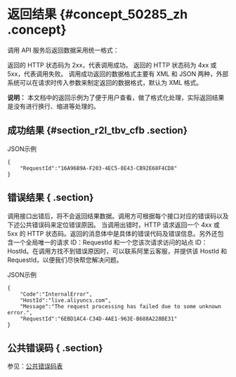 # 返回结果 {#concept_50285_zh .concept}

调用 API 服务后返回数据采用统一格式：

返回的 HTTP 状态码为 2xx，代表调用成功。 返回的 HTTP 状态码为 4xx 或 5xx，代表调用失败。 调用成功返回的数据格式主要有 XML 和 JSON 两种，外部系统可以在请求时传入参数来制定返回的数据格式，默认为 XML 格式。

**说明：** 本文档中的返回示例为了便于用户查看，做了格式化处理，实际返回结果是没有进行换行、缩进等处理的。

## 成功结果 {#section_r2l_tbv_cfb .section}

JSON示例

```language-json
{
	"RequestId":"16A96B9A-F203-4EC5-8E43-CB92E68F4CD8"
}

```

## 错误结果 { .section}

调用接口出错后，将不会返回结果数据。调用方可根据每个接口对应的错误码以及下述公共错误码来定位错误原因。 当调用出错时，HTTP 请求返回一个 4xx 或 5xx 的 HTTP 状态码。返回的消息体中是具体的错误代码及错误信息。另外还包含一个全局唯一的请求 ID：RequestId 和一个您该次请求访问的站点 ID：HostId。在调用方找不到错误原因时，可以联系阿里云客服，并提供该 HostId 和RequestId，以便我们尽快帮您解决问题。

JSON示例

```language-json
{
	"Code":"InternalError",
	"HostId":"live.aliyuncs.com",
	"Message":"The request processing has failed due to some unknown error.",
	"RequestId":"6EBD1AC4-C34D-4AE1-963E-B688A228BE31"
}

```

## 公共错误码 { .section}

参见：[公共错误码表](https://error-center.aliyun.com/status/product/Public) 

